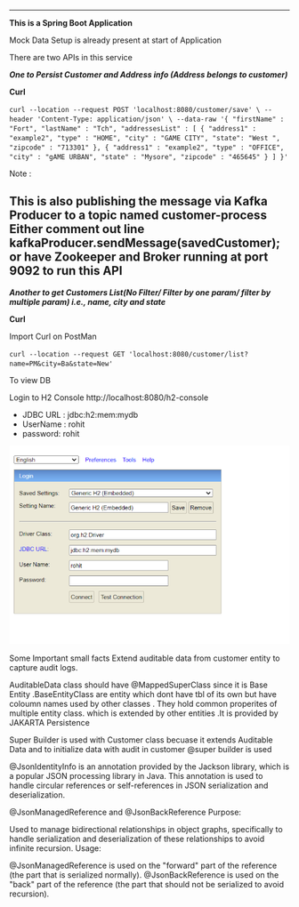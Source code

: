  
--------------------------------------
**This is a Spring Boot Application**

Mock Data Setup is already present at start of Application

There are two APIs in this service

_**One to Persist Customer and Address info (Address belongs to customer)**_

**Curl**

`curl --location --request POST 'localhost:8080/customer/save' \
--header 'Content-Type: application/json' \
--data-raw '{
"firstName" : "Fort",
"lastName" : "Tch",
"addressesList" : [
{
"address1" : "example2",
"type" : "HOME",
"city" : "GAME CITY",
"state": "West ",
"zipcode" : "713301"
},
{
"address1" : "example2",
"type" : "OFFICE",
"city" : "gAME URBAN",
"state" : "Mysore",
"zipcode" : "465645"
}
]
}'
`

Note :

This is also publishing the message via Kafka Producer to a topic named **customer-process**
Either comment out line
**kafkaProducer.sendMessage(savedCustomer);** or have Zookeeper and Broker running at port 9092 to run this API
 -------------------------------------------------------------------------------------------


**_Another to get Customers List(No Filter/ Filter by one param/ filter by multiple param)
i.e., name, city and state_**

**Curl**

Import Curl on PostMan

`curl --location --request GET 'localhost:8080/customer/list?name=PM&city=Ba&state=New'`

To view DB

Login to H2 Console
http://localhost:8080/h2-console

* JDBC URL : jdbc:h2:mem:mydb
* UserName : rohit
* password: rohit

![img.png](img.png)

Some Important small facts
Extend auditable data from customer entity to capture audit logs.

AuditableData class should have @MappedSuperClass since it is Base Entity .BaseEntityClass are entity which dont have
tbl of its own but have coloumn names used by other classes . They hold common properites of multiple entity class.
which is extended by other entities .It is provided by JAKARTA Persistence

Super Builder is used with Customer class becuase it extends Auditable Data and to initialize data with audit in
customer @super builder is used

@JsonIdentityInfo is an annotation provided by the Jackson library, which is a popular JSON processing library in Java.
This annotation is used to handle circular references or self-references in JSON serialization and deserialization.

@JsonManagedReference and @JsonBackReference
Purpose:

Used to manage bidirectional relationships in object graphs, specifically to handle serialization and deserialization of
these relationships to avoid infinite recursion.
Usage:

@JsonManagedReference is used on the "forward" part of the reference (the part that is serialized normally).
@JsonBackReference is used on the "back" part of the reference (the part that should not be serialized to avoid
recursion).